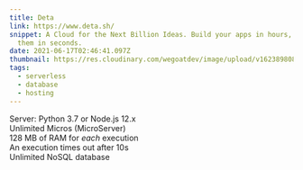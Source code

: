 ```yaml
---
title: Deta
link: https://www.deta.sh/
snippet: A Cloud for the Next Billion Ideas. Build your apps in hours, deploy
  them in seconds.
date: 2021-06-17T02:46:41.097Z
thumbnail: https://res.cloudinary.com/wegoatdev/image/upload/v1623898089/freestuffdev/stuff/Screen_Shot_2021-06-17_at_10.47.53_AM.png
tags:
  - serverless
  - database
  - hosting
---
```

Server: Python 3.7 or Node.js 12.x\
Unlimited Micros (MicroServer)\
128 MB of RAM for *each* execution\
An execution times out after 10s\
Unlimited NoSQL database